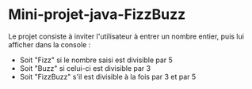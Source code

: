 # Mini-projet-java-FizzBuzz

Le projet consiste à inviter l'utilisateur à entrer un nombre entier, puis lui afficher dans la console : 

  - Soit "Fizz" si le nombre saisi est divisible par 5
  - Soit "Buzz" si celui-ci est divisible par 3
  - Soit "FizzBuzz" s'il est divisible à la fois par 3 et par 5
